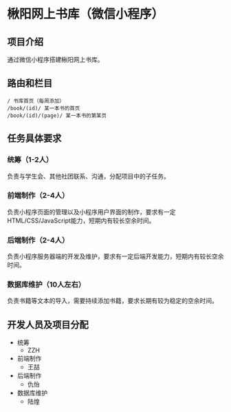 # 楸阳网上书库（微信小程序）

## 项目介绍

通过微信小程序搭建楸阳网上书库。

## 路由和栏目

	/ 书库首页（每周添加）
	/book/(id)/ 某一本书的首页
	/book/(id)/(page)/ 某一本书的第某页

## 任务具体要求

### 统筹（1-2人）

负责与学生会、其他社团联系、沟通，分配项目中的子任务。

### 前端制作（2-4人）

负责小程序页面的管理以及小程序用户界面的制作，要求有一定HTML/CSS/JavaScript能力，短期内有较长空余时间。

### 后端制作（2-4人）

负责小程序服务器端的开发及维护，要求有一定后端开发能力，短期内有较长空余时间。

### 数据库维护（10人左右）

负责书籍等文本的导入，需要持续添加书籍，要求长期有较为稳定的空余时间。

## 开发人员及项目分配

- 统筹
	- ZZH
- 前端制作
	- 王喆
- 后端制作
	- 仇怡
- 数据库维护
	- 陆煌
